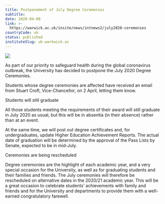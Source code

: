 ```yaml
---
title: Postponement of July Degree Ceremonies
subtitle: 
date: 2020-04-08
link: >-
  https://warwick.ac.uk/insite/news/intnews2/july2020-ceremonies
countryCode: uk
status: published
instituteSlug: uk-warkwick.ac
---
```

![](https://d36jn9qou1tztq.cloudfront.net/static_war/render/id7/images/apple-touch-icon-57x57.png)

As part of our priority to safeguard health during the global coronavirus outbreak, the University has decided to postpone the July 2020 Degree Ceremonies.

Students whose degree ceremonies are affected have received an email from Stuart Croft, Vice-Chancellor, on 2 April, letting them know.

Students will still graduate

All those students meeting the requirements of their award will still graduate in July 2020 as usual, but this will be in absentia (in their absence) rather than at an event.

At the same time, we will post out degree certificates and, for undergraduates, update Higher Education Achievement Reports. The actual date of graduation will be determined by the approval of the Pass Lists by Senate, expected to be in mid-July.

Ceremonies are being rescheduled

Degree ceremonies are the highlight of each academic year, and a very special occasion for the University, as well as for graduating students and their families and friends. The July ceremonies will therefore be rescheduled on alternative dates in the 2020/21 academic year. This will be a great occasion to celebrate students’ achievements with family and friends and for the University and departments to provide them with a well-earned congratulatory farewell.